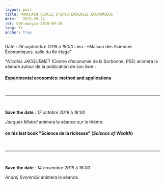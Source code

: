 ```yaml
---
layout: post
title: PROCHAIN CERCLE D'EPISTEMOLOGIE ECONOMIQUE
date:   2019-09-24
ref: CEE-mongin-2019-09-24
lang: fr
anchor: True
---
```


<i class="fas fa-table"></i> Date : *26 septembre 2019* à *18:00*
<i class="fas fa-map-marked"></i> Lieu : *Maison des Sciences Économiques, salle du 6e étage"

**Nicolas JACQUEMET* (Centre d’économie de la Sorbonne, PSE) animera la séance autour de la publication de son livre :

####  **Experimental economics: method and applications**


<!--more-->

<br>
<hr />
<br>

**Save the date** : *17 octobre 2019* à *18:00*

*Jacques Mistral*  animera la séance sur le thème:

#### on his last book "Science de la richesse" (*Science of Wealth*)


<br>
<hr />
<br>

**Save the date** : *14 novembre 2019* à *18:00*

*Andrej Svorenčík* animera la séance.
